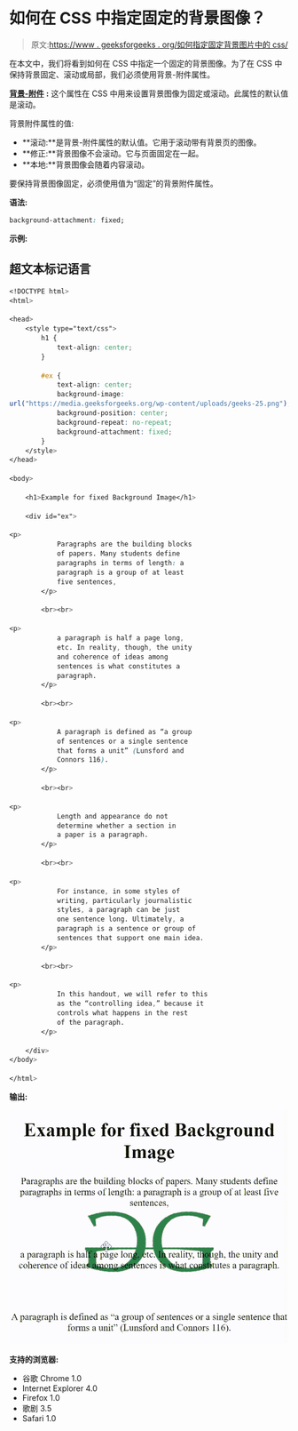 # 如何在 CSS 中指定固定的背景图像？

> 原文:[https://www . geeksforgeeks . org/如何指定固定背景图片中的 css/](https://www.geeksforgeeks.org/how-to-specify-a-fixed-background-image-in-css/)

在本文中，我们将看到如何在 CSS 中指定一个固定的背景图像。为了在 CSS 中保持背景固定、滚动或局部，我们必须使用背景-附件属性。

[**背景-附件**](https://www.geeksforgeeks.org/css-background-attachment-property/) **:** 这个属性在 CSS 中用来设置背景图像为固定或滚动。此属性的默认值是滚动。

背景附件属性的值:

*   **滚动:**是背景-附件属性的默认值。它用于滚动带有背景页的图像。
*   **修正:**背景图像不会滚动。它与页面固定在一起。
*   **本地:**背景图像会随着内容滚动。

要保持背景图像固定，必须使用值为“固定”的背景附件属性。

**语法:**

```css
background-attachment: fixed;
```

**示例:**

## 超文本标记语言

```css
<!DOCTYPE html>
<html>

<head>
    <style type="text/css">
        h1 {
            text-align: center;
        }

        #ex {
            text-align: center;
            background-image:
url("https://media.geeksforgeeks.org/wp-content/uploads/geeks-25.png");
            background-position: center;
            background-repeat: no-repeat;
            background-attachment: fixed;
        }
    </style>
</head>

<body>

    <h1>Example for fixed Background Image</h1>

    <div id="ex">

<p>
            Paragraphs are the building blocks
            of papers. Many students define
            paragraphs in terms of length: a
            paragraph is a group of at least
            five sentences,
        </p>

        <br><br>

<p>
            a paragraph is half a page long,
            etc. In reality, though, the unity
            and coherence of ideas among
            sentences is what constitutes a
            paragraph.
        </p>

        <br><br>

<p>
            A paragraph is defined as “a group
            of sentences or a single sentence
            that forms a unit” (Lunsford and
            Connors 116).
        </p>

        <br><br>

<p>
            Length and appearance do not
            determine whether a section in
            a paper is a paragraph.
        </p>

        <br><br>

<p>
            For instance, in some styles of
            writing, particularly journalistic
            styles, a paragraph can be just
            one sentence long. Ultimately, a
            paragraph is a sentence or group of
            sentences that support one main idea.
        </p>

        <br><br>

<p>
            In this handout, we will refer to this
            as the “controlling idea,” because it
            controls what happens in the rest
            of the paragraph.
        </p>

    </div>
</body>

</html>
```

**输出:**

![](img/dc854642d7bd6e82d899075d5de06922.png)

**支持的浏览器:**

*   谷歌 Chrome 1.0
*   Internet Explorer 4.0
*   Firefox 1.0
*   歌剧 3.5
*   Safari 1.0